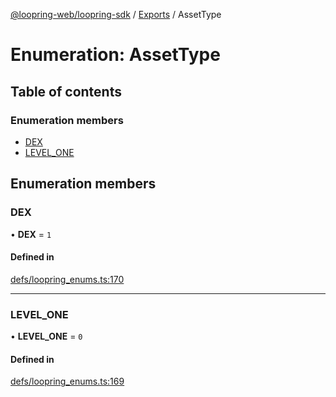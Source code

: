 [@loopring-web/loopring-sdk](../README.md) / [Exports](../modules.md) / AssetType

# Enumeration: AssetType

## Table of contents

### Enumeration members

- [DEX](AssetType.md#dex)
- [LEVEL\_ONE](AssetType.md#level_one)

## Enumeration members

### DEX

• **DEX** = `1`

#### Defined in

[defs/loopring_enums.ts:170](https://github.com/Loopring/loopring_sdk/blob/904c903/src/defs/loopring_enums.ts#L170)

___

### LEVEL\_ONE

• **LEVEL\_ONE** = `0`

#### Defined in

[defs/loopring_enums.ts:169](https://github.com/Loopring/loopring_sdk/blob/904c903/src/defs/loopring_enums.ts#L169)
